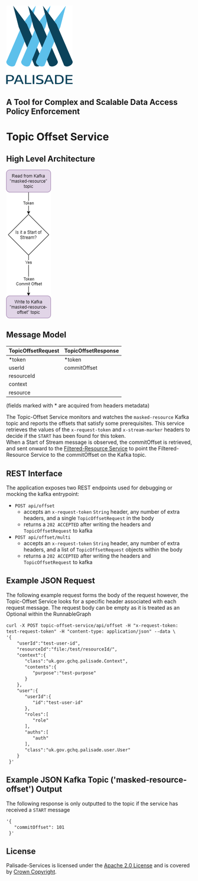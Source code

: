 <!---
Copyright 2018-2021 Crown Copyright

Licensed under the Apache License, Version 2.0 (the "License");
you may not use this file except in compliance with the License.
You may obtain a copy of the License at

  http://www.apache.org/licenses/LICENSE-2.0

Unless required by applicable law or agreed to in writing, software
distributed under the License is distributed on an "AS IS" BASIS,
WITHOUT WARRANTIES OR CONDITIONS OF ANY KIND, either express or implied.
See the License for the specific language governing permissions and
limitations under the License.
--->

# <img src="../logos/logo.svg" width="180">

## A Tool for Complex and Scalable Data Access Policy Enforcement

# Topic Offset Service

## High Level Architecture

<!--- 
See topic-offset-service/doc/topic-offset-service.drawio for the source of this diagram
--->
![Topic Offset Service diagram](doc/topic-offset-service.png)

## Message Model

| TopicOffsetRequest | TopicOffsetResponse | 
|:-------------------|:--------------------|
| *token             | *token              | 
| userId             | commitOffset        | 
| resourceId         |                     | 
| context            |                     | 
| resource           |                     | 
  
(fields marked with * are acquired from headers metadata)

The Topic-Offset Service monitors and watches the `masked-resource` Kafka topic and reports the offsets that satisfy some prerequisites.
This service retrieves the values of the `x-request-token` and `x-stream-marker` headers to decide if the `START` has been found for this token.  
When a Start of Stream message is observed, the commitOffset is retrieved, and sent onward to the [Filtered-Resource Service](../filtered-resource-service) to point the Filtered-Resource Service to the commitOffset on the Kafka topic.

## REST Interface

The application exposes two REST endpoints used for debugging or mocking the kafka entrypoint:
* `POST api/offset`
  - accepts an `x-request-token` `String` header, any number of extra headers, and a single `TopicOffsetRequest` in the body
  - returns a `202 ACCEPTED` after writing the headers and `TopicOffsetRequest` to kafka
* `POST api/offset/multi`
  - accepts an `x-request-token` `String` header, any number of extra headers, and a list of `TopicOffsetRequest` objects within the body
  - returns a `202 ACCEPTED` after writing the headers and `TopicOffsetRequest` to kafka

## Example JSON Request
The following example request forms the body of the request however, the Topic-Offset Service looks for a specific header associated with each request message.
The request body can be empty as it is treated as an Optional within the RunnableGraph
```
curl -X POST topic-offset-service/api/offset -H "x-request-token: test-request-token" -H "content-type: application/json" --data \
'{
    "userId":"test-user-id",
    "resourceId":"file:/test/resourceId/",
    "context":{
       "class":"uk.gov.gchq.palisade.Context",
       "contents":{
          "purpose":"test-purpose"
       }
    },
    "user":{
       "userId":{
          "id":"test-user-id"
       },
       "roles":[
          "role"
       ],
       "auths":[
          "auth"
       ],
       "class":"uk.gov.gchq.palisade.user.User"
    }
 }'
```


## Example JSON Kafka Topic ('masked-resource-offset') Output
The following response is only outputted to the topic if the service has received a `START` message
```
'{
   "commitOffset": 101
 }'
```

## License

Palisade-Services is licensed under the [Apache 2.0 License](https://www.apache.org/licenses/LICENSE-2.0) and is covered by [Crown Copyright](https://www.nationalarchives.gov.uk/information-management/re-using-public-sector-information/copyright-and-re-use/crown-copyright/).
